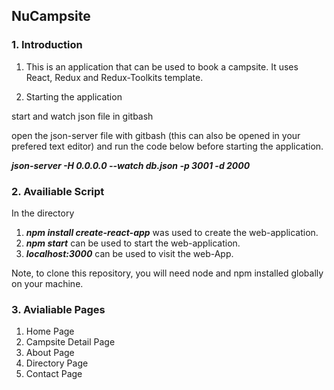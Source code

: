 ## NuCampsite

### **1. Introduction** 

1. This is an application that can be used to book a campsite. It uses React, Redux and Redux-Toolkits template.

2. Starting the application

start and watch json file in gitbash

open the json-server file with gitbash (this can also be opened in your prefered text editor) and run the code below before starting the application. 

***json-server -H 0.0.0.0 --watch db.json -p 3001 -d 2000***

### **2. Availiable Script**

In the directory
1. ***npm install create-react-app*** was used to create the web-application. 
2. ***npm start*** can be used to start the web-application.
3. ***localhost:3000*** can be used to visit the web-App.

Note, to clone this repository, you will need node and npm installed globally on your machine.

### **3. Avialiable Pages**

1. Home Page
2. Campsite Detail Page
3. About Page
4. Directory Page
5. Contact Page






